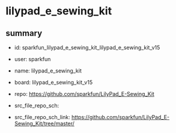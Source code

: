 # lilypad_e_sewing_kit
 
## summary 
* id: sparkfun_lilypad_e_sewing_kit_lilypad_e_sewing_kit_v15
* user: sparkfun
* name: lilypad_e_sewing_kit
* board: lilypad_e_sewing_kit_v15
* repo: https://github.com/sparkfun/LilyPad_E-Sewing_Kit



* src_file_repo_sch: 
* src_file_repo_sch_link: https://github.com/sparkfun/LilyPad_E-Sewing_Kit/tree/master/






